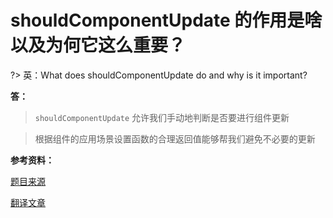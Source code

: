 # shouldComponentUpdate 的作用是啥以及为何它这么重要？

?> 英：What does shouldComponentUpdate do and why is it important?

**答：**

> `shouldComponentUpdate` 允许我们手动地判断是否要进行组件更新

> 根据组件的应用场景设置函数的合理返回值能够帮我们避免不必要的更新

**参考资料：**

[题目来源](https://segmentfault.com/a/1190000008102870)

[翻译文章](https://tylermcginnis.com/react-interview-questions/)